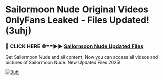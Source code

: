 # Sailormoon Nude Original Videos 0nlyFans Leaked - Files Updated! (3uhj)

<h3>🔴 CLICK HERE 🌐==►► <a href="https://tinyurl.com/y5r63du9" rel="nofollow">Sailormoon Nude Updated Files</a></h3>

Get Sailormoon Nude and all content. Now you can access all videos and pictures of Sailormoon Nude. New Updated Files 2025!

[![3uhj](https://i.imgur.com/UVo9nyh.gif)](https://tinyurl.com/y5r63du9)
